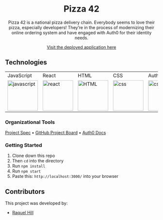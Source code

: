 <div align="center">
<h1>Pizza 42</h1>
<p>Pizza 42 is a national pizza delivery chain. Everybody seems to love their pizza, especially 
developers! They’re in the process of modernizing their online ordering system and have 
engaged with Auth0 for their identity needs. </p>
    <a href="https://pizza-42-raquel.herokuapp.com/">Visit the deployed application here</a>
</div>


## Technologies

<table>
    <tr>
        <td>JavaScript</td>
        <td>React</td>
        <td>HTML</td>
        <td>CSS</td>
        <td>Auth0</td>
    </tr>
        <td><img src="https://user-images.githubusercontent.com/73092355/119360616-074c6580-bc68-11eb-8ac1-f1ca05b87bf8.png" alt="javascript" width="100" height="auto" /></td>
        <td><img src="https://user-images.githubusercontent.com/73092355/119361040-74f89180-bc68-11eb-845a-29ec9f93f095.png" alt="react" width="100" height="auto" /></td>
        <td><img src="https://user-images.githubusercontent.com/73092355/119402191-d553f700-bc99-11eb-8cd3-6ef44023d530.png" alt="HTML" width="100" height="auto" /></td>
        <td><img src="https://user-images.githubusercontent.com/73092355/119402395-1e0bb000-bc9a-11eb-9173-30403b8848d1.png" alt="css" width="100" height="auto" /></td>
         <td><img src="https://user-images.githubusercontent.com/81186709/152740808-e8fb26aa-0232-4655-8011-e1ede9193cc5.svg" alt="css" width="100" height="auto" /></td>
</table>

### Organizational Tools
[Project Spec](https://mod4.turing.edu/projects/take_home/take_home_fe) •
[GitHub Project Board](https://github.com/Raquelhill/Pizza-42/projects/1) •
[Auth0 Docs](https://auth0.com/docs)

### Getting Started
1. Clone down this repo 
2. Then ```cd``` into the directory
3. Run ```npm install```
4. Run ```npm start```
5. Paste this: ```http://localhost:3000/``` into your browser

## Contributors

This project was developed by:

- [Raquel Hill](https://github.com/Raquelhill)

